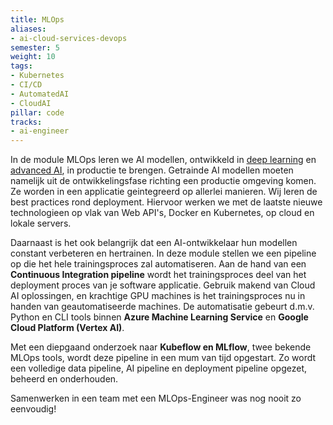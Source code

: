 ```yaml
---
title: MLOps
aliases:
- ai-cloud-services-devops
semester: 5
weight: 10
tags:
- Kubernetes
- CI/CD
- AutomatedAI
- CloudAI
pillar: code
tracks:
- ai-engineer
---
```

In de module MLOps leren we AI modellen, ontwikkeld in <a class="js-module-link" href="/programma/deep-learning/">deep learning</a> en <a class="js-module-link" href="/programma/advanced-ai/">advanced AI</a>, in productie te brengen.
Getrainde AI modellen moeten namelijk uit de ontwikkelingsfase richting een productie omgeving komen.
Ze worden in een applicatie geintegreerd op allerlei manieren. Wij leren de best practices rond deployment.
Hiervoor werken we met de laatste nieuwe technologieen op vlak van Web API's, Docker en Kubernetes, op cloud en lokale servers.

Daarnaast is het ook belangrijk dat een AI-ontwikkelaar hun modellen constant verbeteren en hertrainen.
In deze module stellen we een pipeline op die het hele trainingsproces zal automatiseren.
Aan de hand van een **Continuous Integration pipeline** wordt het trainingsproces deel van het deployment proces van je software applicatie.
Gebruik makend van Cloud AI oplossingen, en krachtige GPU machines is het trainingsproces nu in handen van geautomatiseerde machines.
De automatisatie gebeurt d.m.v. Python en CLI tools binnen **Azure Machine Learning Service** en **Google Cloud Platform (Vertex AI)**.

Met een diepgaand onderzoek naar **Kubeflow en MLflow**, twee bekende MLOps tools, wordt deze pipeline in een mum van tijd opgestart.
Zo wordt een volledige data pipeline, AI pipeline en deployment pipeline opgezet, beheerd en onderhouden.

Samenwerken in een team met een MLOps-Engineer was nog nooit zo eenvoudig!
